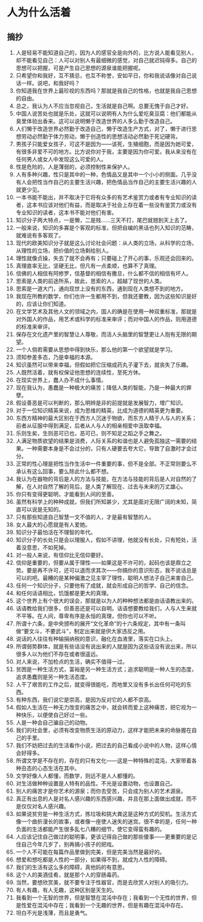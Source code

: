 # 人为什么活着

## 摘抄

1. 人是轻易不能知道自己的，因为人的感官全是向外的，比方说人能看见别人，却不能看见自己：人可以对别人有最细微的感觉，对自己就迟钝得多。自己的思想可以把握，可是产生自己思想的源泉谁能把握呢。
2. 只希望你和我好，互不猜忌，也互不称誉，安如平日，你和我说话像对自己说话一样。说吧，和我好吗？
3. 你知道我在世界上最珍视的东西吗？那就是我自己的性格，也就是我自己思想的自由。
4. 总之，我认为人不应当忽视自己，生活就是自己啊。总要无愧于自己才好。
5. 中国人说苦处也就是乐处，这就可以说明有人为什么爱吃臭豆腐：他们都能从臭里体验出香来。这可以说明懒于改造世界的人多么勤于改造自己。
6. 人们懒于改造世界必然勤于改造自己，懒于改造生产方式，对了，懒于进行思想劳动必然勤于体力劳动，懒于创造性的思想活动必然勤于死记硬背。
7. 男孩子只能爱女孩子，可这不是因为——该死，生殖细胞，而是因为她可爱，有很多非爱不可的地方。比方说你对于我，主要是因为你可爱。我从来没有在任何男人或女人中发现这么可爱的人。
8. 性是危险的，人是薄弱的，必须控制性来保护人。
9. 人有多种兴趣，性只是其中的一种，色情品又是其中一个小小的侧面。几乎没有人会把性当作自己的主要生活兴趣，把色情品当作自己的主要生活兴趣的人就更少见。
10. 一本书能不能出，并不取决于它将有众多的有艺术鉴赏力或者有专业知识的读者，这本书应该对他们有益，而是取决于社会上存在着一些没有鉴赏力或没有专业知识的读者，这本书不能对他们有害。
11. 知识分子两大特点，一是懒，二是贱……三天不打，尾巴就翘到天上去了。
12. 一般来说，知识的多寡是个客观的标准，但把自编的黑话也列入知识的范畴，就难说有多客观了。
13. 现代的欧美知识分子就是这么讨论社会问题：从人类的立场，从科学的立场，从理性的立场，把价值的立场剩给别人。
14. 理性就像贞操，失去了就不会再有；只要碰上了开心的事，乐观还会回来的。
15. 真理直率无比，坚硬无比，但凡有一点柔顺，也算不了真理。
16. 信佛的人相信有阿修罗，信基督的相信有撒旦，什么都不信的相信有坏人。
17. 思索是人类的前途所系，故此，思索的人，超越了现世的人类。
18. 思索是一道大门，通向现世上没有的东西，通到现在人类想不到的地方。
19. 我现在所教的数学，你们也许一生都用不到，但我还要教，因为这些知识是好的，应该让你们知道。
20. 在文学艺术及其他人文的领域之内，国人的确是在使用一种双重标准，那就是对外国人的作品，用艺术或科学的标准来审评；而对中国人的作品，则用道德的标准来审评。
21. 保存在文化遗产里的智慧让人尊敬，而活人头脑里的智慧更让人抱有无限的期望。
22. 一个人倘若需要从思想中得到快乐，那么他的第一个欲望就是学习。
23. 须知参差多态，乃是幸福的本源。
24. 知识虽然可以带来幸福，但假如把它压缩成药丸子灌下去，就丧失了乐趣。
25. 人既然活着，就有权保证他思想的连续性，至死方休。
26. 在现实世界上，蠢人办不成什么事情。
27. 现在我认为，愚蠢是一种极大的痛苦；降低人类的智能，乃是一种最大的罪孽。
28. 假设善恶是可以判断的，那么明辨是非的前提就是发展智力，增广知识。
29. 对于一位知识精英来说，成为思维的精英，比成为道德的精英更为重要。
30. 东西方精神的最大区别在于西方人沉迷于物欲，而东方人精于人与人的关系；前者从征服中得到满足，后者从人与人的相亲相爱中汲取幸福。
31. 乐则生矣，生则恶可已也，恶可已，则不知足之蹈之手之舞之。
32. 人满足物质欲望的结果是消费，人际关系的和谐也是人避免孤独这一需要的结果。一种需要本身是不会过分的，只有人硬要去夸大它，导致了自激时才会过分。
33. 正常的性心理是把性当作生活中一件重要的事，但不是全部。不正常则要么不承认有这么回事，要么除此什么都不想。
34. 我认为在器物的背后是人的方法与技能，在方法与技能的背后是人对自然的了解，在人对自然了解的背后，是人类了解现在、过去与未来的万丈雄心。
35. 你只有变得更聪明，才能看到人间的至善。
36. 虽然有科学上的种种成就，但我们所知甚少，尤其是面对无限广阔的未知，简直可以说是无知的。
37. 只有那些知道自己智慧一文不值的人，才是最有智慧的人。
38. 女人最大的心愿就是有人爱她。
39. 知识分子最怕活在不理智的年代。
40. 知识分子的长处只是会以理服人，假如不讲理，他就没有长处，只有短处，活着没意思，不如死掉。
41. 对一般人来说，有信仰比无信仰要好。
42. 信仰是重要的，但要从属于理性——如果这是不许可的，起码也该是鼎立之势。要是再不许可，还可以退而求其次——你搞你的意识形态，我不说话总是可以的吧。最糟的是某种偏激之见主宰了理性，聪明人想法子自己来害自己。
43. 任何一个知识分子，只要他有了成就，就会形成自己的哲学、自己的信念。
44. 和任何话语相比，饥饿都是更大的真理。
45. 这个世界上有个很大的误会，那就是以为人的种种想法都是由话语教出来的。
46. 话语教给我们很多，但善恶还是可以自明。话语想要教给我们，人与人生来就不平等。在人间，尊卑有序是永恒的真理，但你也可以不听。
47. 所谓十六条，是中央颁布的展开“文化革命”的十六条规定，其中有一条叫做“要文斗，不要武斗”，制定出来就是供大家违反之用。
48. 说话的人往往有种输捐纳税的意识，融化在血液里，落实在口头上。
49. 所谓弱势群体，就是有些话没有说出来的人就是因为这些话没有说出来，所以很多人以为他们不存在或者很遥远。
50. 对人来说，不加检点的生活，确实不值得一过。
51. 贫困是一种生活方式，富裕是另一种生活方式；追求聪明是一种人生的态度，追求愚蠢则是另一种生活态度。
52. 人干了艰苦的工作之后，就变得很能吃，而地里又没有多长出任何可吃的东西。
53. 有种东西，我们说它是崇高，是因为反对它的人都不崇高。
54. 假如人生活在一种无力改变的痛苦之中，就会转而爱上这种痛苦，把它视为一种快乐，以便使自己好过一些。
55. 人是一种会自己骗自己的动物。
56. 我们的社会里，必须有改变物质生活的原动力，这样才能把未来的命脉握在自己的手里。
57. 我们不妨把过去的生活看作小说，把过去的自己看成小说中的人物，这样心情会好得多。
58. 所谓文学是不存在的，存在的只有文化——这是一种特殊的混沌，大家带着各种丑态的心态生活在其中。
59. 文学好像人人都懂，而数学，则远不是人人都懂的。
60. 对生活做种种设置是人特有的品性。不光是设置动物，也设置自己。
61. 别人的痛苦才是你艺术的源泉；而你去受苦，只会成为别人的艺术源泉。
62. 真正有出息的人是对名人感兴趣的东西感兴趣，并且在那上面做出成就，而不是仅仅对名人感兴趣。
63. 如果说贫穷是一种生活方式，拣垃圾和挑大粪这是这种方式的契机。生活方式像一个曲折漫长的故事，或者像一座使人迷失的迷宫。很不幸的是，任何一种负面的生活都能产生很多乱七八糟的细节，使它变得蛮有趣的。
64. 人应该记住自己做过的聪明事，更该记得自己做的那些傻事——更重要的是记住自己今年几岁了，别再搞小孩子的把戏。
65. 一个人不可能在每篇作品里做到完美，但是完美当然是最好的。
66. 想爱和想吃都是人性的一部分，如果得不到，就成为人性的障碍。
67. 我们的生活有这么多的障碍，真他妈的有意思。
68. 这个人的美酒佳肴，就是那个人的穿肠毒药。
69. 当然，要想欣赏美，就不要专注于性器官，而是去欣赏人对别人的吸引力。
70. 有人有趣，有人无趣，这种区别是天生的。
71. 我看到一个无智的世界，但是智慧在混沌中存在；我看到一个无性的世界，但是性爱在混沌中存在；我看到一个无趣的世界，但是有趣在混沌中存在。
72. 坦白不光是浅薄，而且是勇气。
